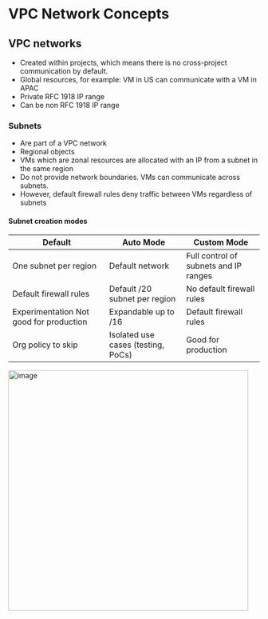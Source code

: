 # VPC Network Concepts
## VPC networks
* Created within projects, which means there is no cross-project communication 
by default. 
* Global resources, for example: VM in US can communicate with a VM in APAC
* Private RFC 1918 IP range
* Can be non RFC 1918 IP range
### Subnets
* Are part of a VPC network
* Regional objects
* VMs which are zonal resources are allocated with an IP from a subnet in the same region
* Do not provide network boundaries. VMs can communicate across subnets.
* However, default firewall rules deny traffic between VMs regardless of subnets

#### Subnet creation modes
|Default| Auto Mode| Custom Mode|
|-------|----------|------------|
|One subnet per region|Default network|Full control of subnets and IP ranges|
|Default firewall rules|Default /20 subnet per region|No default firewall rules|
|Experimentation Not good for production|Expandable up to /16|Default firewall rules |Expandable|
|Org policy to skip|Isolated use cases (testing, PoCs)|Good for production

<img width="481" alt="image" src="https://github.com/user-attachments/assets/3034ef7f-50b5-42ef-bc4b-96fdcb76aff9">

